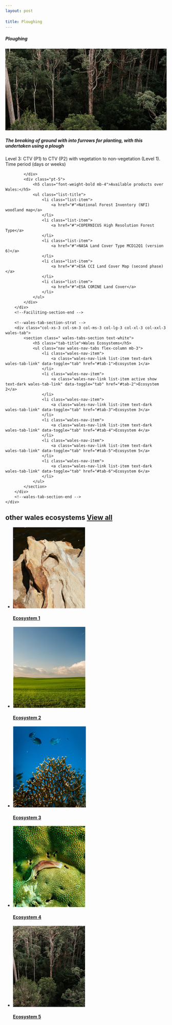 ```yaml
---
layout: post

title: Ploughing
---
```


<!--Faciliting-section-start -->
<div class="container">
    <div class="row">
        <div class="col-12 mt-60">
            <h5 class="common-title">Ploughing</h5>
        </div>
        <div class="col-xs-12 col-sm-12 col-ms-9 col-lg-9 col-xl-9 col-xxl-9">
            <div class="pb-5">
                <div class="bg-dark pb-3 pl-3 pr-3">
                </div>
                <img src="/assets/img/wild-2.png" class="img-fluid" alt="img">
            </div>
            <div>
                <h5 class="font-weight-bold">The breaking of ground with into furrows for planting, with this undertaken using a plough</h5>
                <div class="pt-4">
                    <p>Level 3: CTV (P1) to CTV (P2) with vegetation to non-vegetation (Level 1). Time period (days or weeks)</p>
                </div>

            </div>
            <div class="pt-5">
                <h5 class="font-weight-bold mb-4">Available products over Wales:</h5>
                <ul class="list-title">
                    <li class="list-item">
                        <a href="#">National Forest Inventory (NFI) woodland map</a>
                    </li>
                    <li class="list-item">
                        <a href="#">COPERNICUS High Resolution Forest Type</a>
                    </li>
                    <li class="list-item">
                        <a href="#">NASA Land Cover Type MCD12Q1 (version 6)</a>
                    </li>
                    <li class="list-item">
                        <a href="#">ESA CCI Land Cover Map (second phase)</a>
                    </li>
                    <li class="list-item">
                        <a href="#">ESA CORINE Land Cover</a>
                    </li>
                </ul>
            </div>
        </div>
        <!--Faciliting-section-end -->

        <!--wales-tab-section-strat -->
        <div class="col-xs-3 col-sm-3 col-ms-3 col-lg-3 col-xl-3 col-xxl-3  wales-tab">
            <section class=" wales-tabs-section text-white">
                <h5 class="tab-title">Wales Ecosystems</h5>
                <ul class="nav wales-nav-tabs flex-column mb-3">
                    <li class="wales-nav-item">
                        <a class="wales-nav-link list-item text-dark wales-tab-link" data-toggle="tab" href="#tab-1">Ecosystem 1</a>
                    </li>
                    <li class="wales-nav-item">
                        <a class="wales-nav-link list-item active show text-dark wales-tab-link" data-toggle="tab" href="#tab-2">Ecosystem 2</a>
                    </li>
                    <li class="wales-nav-item">
                        <a class="wales-nav-link list-item text-dark wales-tab-link" data-toggle="tab" href="#tab-3">Ecosystem 3</a>
                    </li>
                    <li class="wales-nav-item">
                        <a class="wales-nav-link list-item text-dark wales-tab-link" data-toggle="tab" href="#tab-4">Ecosystem 4</a>
                    </li>
                    <li class="wales-nav-item">
                        <a class="wales-nav-link list-item text-dark wales-tab-link" data-toggle="tab" href="#tab-5">Ecosystem 5</a>
                    </li>
                    <li class="wales-nav-item">
                        <a class="wales-nav-link list-item text-dark wales-tab-link" data-toggle="tab" href="#tab-6">Ecosystem 6</a>
                    </li>
                </ul>
            </section>
        </div>
        <!--wales-tab-section-end -->
    </div>
</div>
<!--Faciliting-section-end -->

<!-- other-wales-ecosystems-start -->
<div class="container mt-80 mb-80 countrypage-content">
    <h2 class="common-title">other wales ecosystems <a href="#">View all</a></h2>
    <div class="row">
        <ul class="ecosystem-Main">
            <li class="eco-blocks">
                <a href="#"><img src="/assets/img/eco-1.png" alt=""></a>
                <div class="data-heading">
                    <h4><a href="#">Ecosystem 1</a></h4>
                </div>
            </li>
            <li class="eco-blocks">
                <a href="#"><img src="/assets/img/eco-2.png" alt=""></a>
                <div class="data-heading">
                    <h4><a href="#">Ecosystem 2</a></h4>
                </div>
            </li>
            <li class="eco-blocks">
                <a href="#"><img src="/assets/img/eco-3.png" alt=""></a>
                <div class="data-heading">
                    <h4><a href="#">Ecosystem 3</a></h4>
                </div>
            </li>
            <li class="eco-blocks">
                <a href="#"><img src="/assets/img/eco-4.png" alt=""></a>
                <div class="data-heading">
                    <h4><a href="#">Ecosystem 4</a></h4>
                </div>
            </li>
            <li class="eco-blocks">
                <a href="#"><img src="/assets/img/eco-5.png" alt=""></a>
                <div class="data-heading">
                    <h4><a href="#">Ecosystem 5</a></h4>
                </div>
            </li>
        </ul>
    </div>
</div>
<!-- other-wales-ecosystems-end -->